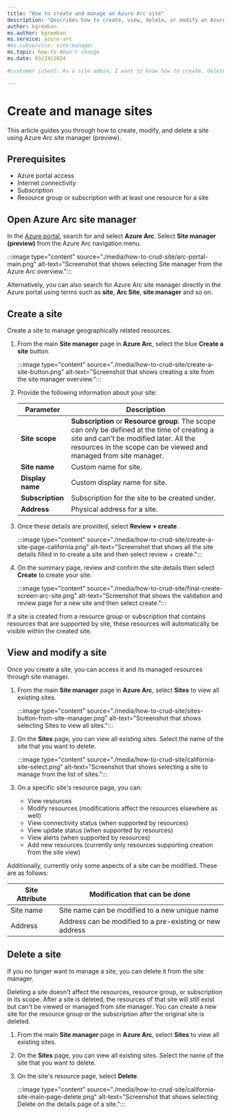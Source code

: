 ```yaml
---
title: "How to create and manage an Azure Arc site"
description: "Describes how to create, view, delete, or modify an Azure Arc site in the Azure portal using site manager."
author: kgremban
ms.author: kgremban
ms.service: azure-arc
#ms.subservice: site-manager
ms.topic: how-to #Don't change
ms.date: 03/24/2024

#customer intent: As a site admin, I want to know how to create, delete, and modify sites so that I can manage my site.

---
```


# Create and manage sites

This article guides you through how to create, modify, and delete a site using Azure Arc site manager (preview).

## Prerequisites

* Azure portal access
* Internet connectivity
* Subscription
* Resource group or subscription with at least one resource for a site

## Open Azure Arc site manager

In the [Azure portal](https://portal.azure.com), search for and select **Azure Arc**. Select **Site manager (preview)** from the Azure Arc navigation menu.

:::image type="content" source="./media/how-to-crud-site/arc-portal-main.png" alt-text="Screenshot that shows selecting Site manager from the Azure Arc overview.":::

Alternatively, you can also search for Azure Arc site manager directly in the Azure portal using terms such as **site**, **Arc Site**, **site manager** and so on.

## Create a site

Create a site to manage geographically related resources.

1. From the main **Site manager** page in **Azure Arc**, select the blue **Create a site** button.

   :::image type="content" source="./media/how-to-crud-site/create-a-site-button.png" alt-text="Screenshot that shows creating a site from the site manager overview.":::

1. Provide the following information about your site:

   | Parameter | Description |
   |--|--|
   | **Site scope** | **Subscription** or **Resource group**. The scope can only be defined at the time of creating a site and can't be modified later. All the resources in the scope can be viewed and managed from site manager. |
   | **Site name** | Custom name for site. |
   | **Display name** | Custom display name for site. |
   | **Subscription** | Subscription for the site to be created under. |
   | **Address** | Physical address for a site. |

1. Once these details are provided, select **Review + create**.

   :::image type="content" source="./media/how-to-crud-site/create-a-site-page-california.png" alt-text="Screenshot that shows all the site details filled in to create a site and then select review + create.":::

1. On the summary page, review and confirm the site details then select **Create** to create your site.

   :::image type="content" source="./media/how-to-crud-site/final-create-screen-arc-site.png" alt-text="Screenshot that shows the validation and review page for a new site and then select create.":::

If a site is created from a resource group or subscription that contains resources that are supported by site, these resources will automatically be visible within the created site. 

## View and modify a site

Once you create a site, you can access it and its managed resources through site manager.

1. From the main **Site manager** page in **Azure Arc**, select **Sites** to view all existing sites.

   :::image type="content" source="./media/how-to-crud-site/sites-button-from-site-manager.png" alt-text="Screenshot that shows selecting Sites to view all sites.":::

1. On the **Sites** page, you can view all existing sites. Select the name of the site that you want to delete.

   :::image type="content" source="./media/how-to-crud-site/california-site-select.png" alt-text="Screenshot that shows selecting a site to manage from the list of sites.":::

1. On a specific site's resource page, you can:

   * View resources
   * Modify resources (modifications affect the resources elsewhere as well)
   * View connectivity status (when supported by resources)
   * View update status (when supported by resources)
   * View alerts (when supported by resources)
   * Add new resources (currently only resources supporting creation from the site view)

Additionally, currently only some aspects of a site can be modified. These are as follows:

| Site Attribute | Modification that can be done |
|--|--|
| Site name | Site name can be modified to a new unique name |
| Address | Address can be modified to a pre-existing or new address |

## Delete a site

If you no longer want to manage a site, you can delete it from the site manager.

Deleting a site doesn't affect the resources, resource group, or subscription in its scope. After a site is deleted, the resources of that site will still exist but can't be viewed or managed from site manager. You can create a new site for the resource group or the subscription after the original site is deleted.

1. From the main **Site manager** page in **Azure Arc**, select **Sites** to view all existing sites.

1. On the **Sites** page, you can view all existing sites. Select the name of the site that you want to delete.

1. On the site's resource page, select **Delete**.

   :::image type="content" source="./media/how-to-crud-site/california-site-main-page-delete.png" alt-text="Screenshot that shows selecting Delete on the details page of a site.":::
